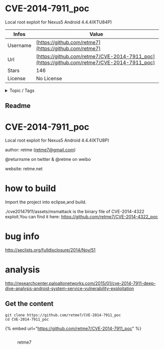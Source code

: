# CVE-2014-7911_poc

Local root exploit for Nexus5 Android 4.4.4(KTU84P)

| Infos    | Value                                                              |
| -------- | -------------------------------------------------------------------|
| Username | [https://github.com/retme7](https://github.com/retme7) |
| Url      | [https://github.com/retme7/CVE-2014-7911_poc](https://github.com/retme7/CVE-2014-7911_poc)                                               |
| Stars    | 146                                                          |
| License  | No License                                                        |

<details>

<summary>Topic / Tags</summary>



</details>

## Readme

# CVE-2014-7911_poc
Local root exploit for Nexus5 Android 4.4.4(KTU8P)

author:  retme  (retme7@gmail.com)

@returnsme on twitter & @retme on weibo

website: retme.net

# how to build

Import the project into eclipse,and build.

./cve20147911/assets/msmattack is the binary file of CVE-2014-4322 exploit.You can find it here: https://github.com/retme7/CVE-2014-4322_poc


# bug info

http://seclists.org/fulldisclosure/2014/Nov/51

# analysis

http://researchcenter.paloaltonetworks.com/2015/01/cve-2014-7911-deep-dive-analysis-android-system-service-vulnerability-exploitation



## Get the content

```
git clone https://github.com/retme7/CVE-2014-7911_poc
cd CVE-2014-7911_poc
```

{% embed url="https://github.com/retme7/CVE-2014-7911_poc" %}

<figure><img src="https://avatars.githubusercontent.com/u/5284280?v=4" alt=""><figcaption><p>retme7</p></figcaption></figure>
